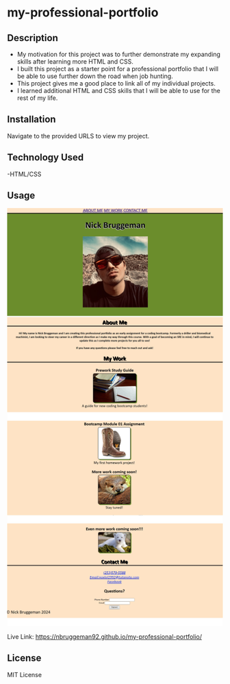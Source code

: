 # my-professional-portfolio

## Description

- My motivation for this project was to further demonstrate my expanding skills after learning more HTML and CSS.
- I built this project as a starter point for a professional portfolio that I will be able to use further down the road when job hunting.
- This project gives me a good place to link all of my individual projects.
- I learned additional HTML and CSS skills that I will be able to use for the rest of my life.

## Installation

Navigate to the provided URLS to view my project.

## Technology Used

-HTML/CSS

## Usage

![picture1](/assets/images/secondprojectscreenshot1.jpg)
![picture2](/assets/images/secondprojectscreenshot2.jpg)
![picture3](/assets/images/secondprojectscreenshot3.jpg)
![picture4](/assets/images/secondprojectscreenshot4.jpg)

Live Link: https://nbruggeman92.github.io/my-professional-portfolio/

## License

MIT License